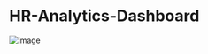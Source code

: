 # HR-Analytics-Dashboard
![image](https://github.com/TrishalaSaravanan/HR-Analytics-Dashboard/assets/143309590/48bac1b9-321e-4f78-98d4-e36f47d96276)
